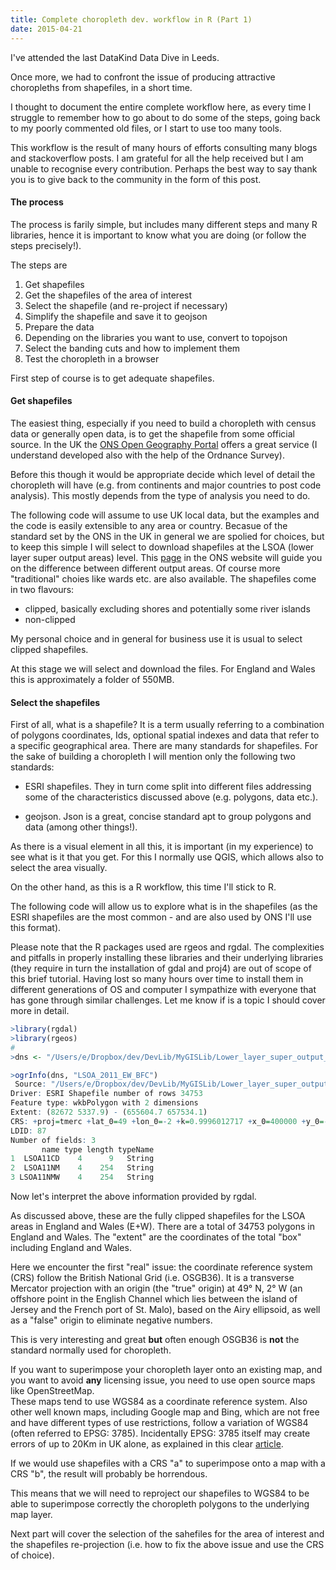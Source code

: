 ```yaml
---
title: Complete choropleth dev. workflow in R (Part 1)
date: 2015-04-21
---
```


I've attended the last DataKind Data Dive in Leeds.

Once more, we had to confront the issue of producing attractive choropleths from shapefiles, in a short time.

I thought to document the entire complete workflow here, as every time I struggle to remember how to go about to do some of the steps, going back to my poorly commented old files, or I start to use too many tools.

This workflow is the result of many hours of efforts consulting many blogs and stackoverflow posts.  I am grateful for all the help received but I am unable to recognise every contribution.  Perhaps the best way to say thank you is to give back to the community in the form of this post.

#### The process

The process is farily simple, but includes many different steps and many R libraries, hence it is important to know what you are doing (or follow the steps precisely!).

The steps are

1. Get shapefiles
2. Get the shapefiles of the area of interest
3. Select the shapefile (and re-project if necessary)
4. Simplify the shapefile and save it to geojson
5. Prepare the data
6. Depending on the libraries you want to use, convert to topojson
7. Select the banding cuts and how to implement them
8. Test the choropleth in a browser

First step of course is to get adequate shapefiles.

#### Get shapefiles

The easiest thing, especially if you need to build a choropleth with census data or generally open data, is to get the shapefile from some official source. In the UK the [ONS Open Geography Portal](https://geoportal.statistics.gov.uk/geoportal/catalog/main/home.page) offers a great service (I understand developed also with the help of the Ordnance Survey).

Before this though it would be appropriate decide which level of detail the choropleth will have (e.g. from continents and major countries to post code analysis).  This mostly depends from the type of analysis you need to do.

The following code will assume to use UK local data, but the examples and the code is easily extensible to any area or country.
Becasue of the standard set by the ONS in the UK in general we are spolied for choices, but to keep this simple I will select to download shapefiles at the LSOA (lower layer super output areas) level.  This [page](http://www.ons.gov.uk/ons/guide-method/geography/beginner-s-guide/census/super-output-areas--soas-/index.html) in the ONS website will guide you on the difference between different output areas.  Of course more "traditional" choies like wards etc. are also available.
The shapefiles come in two flavours:
- clipped, basically excluding shores and potentially some river islands
- non-clipped

My personal choice and in general for business use it is usual to select clipped shapefiles.

At this stage we will select and download the files.  For England and Wales this is approximately a folder of 550MB. 

#### Select the shapefiles

First of all, what is a shapefile?  It is a term usually referring to a combination of polygons coordinates, Ids, optional spatial indexes and data that refer to a specific geographical area.
There are many standards for shapefiles.  For the sake of building a choropleth I will mention only the following two standards:

- ESRI shapefiles. They in turn come split into different files addressing some of the characteristics discussed above (e.g. polygons, data etc.).

- geojson. Json is a great, concise standard apt to group polygons and data (among other things!). 

As there is a visual element in all this, it is important (in my experience) to see what is it that you get.  For this I normally use QGIS, which allows also to select the area visually.

On the other hand, as this is a R workflow, this time I'll stick to R.

The following code will allow us to explore what is in the shapefiles (as the ESRI shapefiles are the most common - and are also used by ONS I'll use this format).

Please note that the R packages used are rgeos and rgdal.  The complexities and pitfalls in properly installing these libraries and their underlying libraries (they require in turn the installation of gdal and proj4) are out of scope of this brief tutorial.  Having lost so many hours over time to install them in different generations of OS and computer I sympathize with everyone that has gone through similar challenges. Let me know if is a topic I should cover more in detail.

```R
>library(rgdal)
>library(rgeos)
#
>dns <- "/Users/e/Dropbox/dev/DevLib/MyGISLib/Lower_layer_super_output_areas_(E+W)_2011_Boundaries_(Full_Clipped)"

>ogrInfo(dns, "LSOA_2011_EW_BFC")
 Source: "/Users/e/Dropbox/dev/DevLib/MyGISLib/Lower_layer_super_output_areas_(E+W)_2011_Boundaries_(Full_Clipped)_V2", layer: "LSOA_2011_EW_BFC_V2"
Driver: ESRI Shapefile number of rows 34753 
Feature type: wkbPolygon with 2 dimensions
Extent: (82672 5337.9) - (655604.7 657534.1)
CRS: +proj=tmerc +lat_0=49 +lon_0=-2 +k=0.9996012717 +x_0=400000 +y_0=-100000 +datum=OSGB36 +units=m +no_defs  
LDID: 87 
Number of fields: 3 
       name type length typeName
1  LSOA11CD    4      9   String
2  LSOA11NM    4    254   String
3 LSOA11NMW    4    254   String
```
Now let's interpret the above information provided by rgdal.

As discussed above, these are the fully clipped shapefiles for the LSOA areas in England and Wales (E+W).
There are a total of 34753 polygons in England and Wales.
The "extent" are the coordinates of the total "box" including England and Wales.

Here we encounter the first "real" issue: the coordinate reference system (CRS) follow the British National Grid (i.e. OSGB36). 
It is a transverse Mercator projection with an origin (the "true" origin) at 49° N, 2° W (an offshore point in the English Channel which lies between the island of Jersey and the French port of St. Malo), based on the Airy ellipsoid, as well as a "false" origin to eliminate negative numbers.

This is very interesting and great **but** often enough OSGB36 is **not** the standard normally used for choropleth.

If you want to superimpose your choropleth layer onto an existing map, and you want to avoid **any**  licensing issue, you need to use open source maps like OpenStreetMap.  
These maps tend to use WGS84 as a coordinate reference system.  Also other well known maps, including Google map and Bing, which are not free and have different types of use restrictions, follow a variation of WGS84 (often referred to EPSG: 3785).
Incidentally EPSG: 3785 itself may create errors of up to 20Km in UK alone, as explained in this clear [article](https://alastaira.wordpress.com/2011/01/23/the-google-maps-bing-maps-spherical-mercator-projection/).

If we would use shapefiles with a CRS "a" to superimpose onto a map with a CRS "b", the result will probably be horrendous.

This means that we will need to reproject our shapefiles to WGS84 to be able to superimpose correctly the choropleth polygons to the underlying map layer.

Next part  will cover the selection of the sahefiles for the area of interest and the shapefiles re-projection (i.e. how to fix the above issue and use the CRS of choice).



